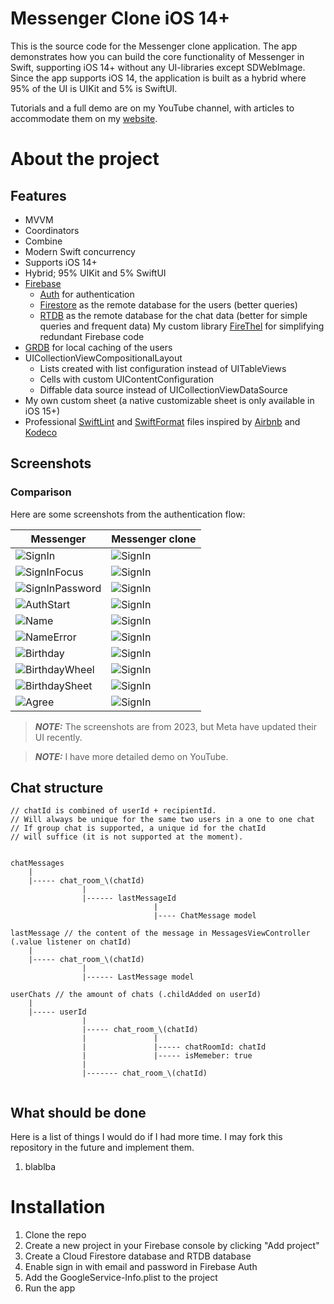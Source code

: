 # Messenger Clone iOS 14+

This is the source code for the Messenger clone application. The app demonstrates how you can build the core functionality of Messenger in Swift, supporting iOS 14+ without any UI-libraries except SDWebImage. Since the app supports iOS 14, the application is built as a hybrid where 95% of the UI is UIKit and 5% is SwiftUI.

Tutorials and a full demo are on my YouTube channel, with articles to accommodate them on my [website](https://thel.foo/series/messenger-clone/).

# About the project

## Features
- MVVM
- Coordinators
- Combine
- Modern Swift concurrency
- Supports iOS 14+
- Hybrid; 95% UIKit and 5% SwiftUI
- [Firebase](https://firebase.google.com/)
    - [Auth](https://firebase.google.com/docs/auth) for authentication
    - [Firestore](https://firebase.google.com/docs/firestore) as the remote database for the users (better queries)
    - [RTDB](https://firebase.google.com/docs/database) as the remote database for the chat data (better for simple queries and frequent data)
My custom library [FireThel](https://github.com/vebbis321/FireThel) for simplifying redundant Firebase code
- [GRDB](https://github.com/groue/GRDB.swift/tree/master) for local caching of the users
- UICollectionViewCompositionalLayout
    - Lists created with list configuration instead of UITableViews
    - Cells with custom UIContentConfiguration
    - Diffable data source instead of UICollectionViewDataSource
- My own custom sheet (a native customizable sheet is only available in iOS 15+)
- Professional [SwiftLint](https://github.com/realm/SwiftLint) and [SwiftFormat](https://github.com/nicklockwood/SwiftFormat) files inspired by [Airbnb](https://github.com/airbnb/swift) and [Kodeco](https://github.com/kodecocodes/swift-style-guide/tree/main)



## Screenshots

### Comparison

Here are some screenshots from the authentication flow:

| Messenger                                                 | Messenger clone                                         |
|-----------------------------------------------------------|---------------------------------------------------------|
| ![SignIn](Screenshots/Messenger/SignIn.png)               | ![SignIn](Screenshots/MessengerClone/SignIn.png)        |
| ![SignInFocus](Screenshots/Messenger/SignInFocus.png)     | ![SignIn](Screenshots/MessengerClone/SignInFocus.png)   |
| ![SignInPassword](Screenshots/Messenger/SignPassword.png) | ![SignIn](Screenshots/MessengerClone/SignPassword.png)  |
| ![AuthStart](Screenshots/Messenger/AuthStart.png)         | ![SignIn](Screenshots/MessengerClone/AuthStart.png)     |
| ![Name](Screenshots/Messenger/Name.png)                   | ![SignIn](Screenshots/MessengerClone/Name.png)          |
| ![NameError](Screenshots/Messenger/NameError.png)         | ![SignIn](Screenshots/MessengerClone/NameError.png)     |
| ![Birthday](Screenshots/Messenger/Birthday.png)           | ![SignIn](Screenshots/MessengerClone/Birthday.png)      |
| ![BirthdayWheel](Screenshots/Messenger/BirthdayWheel.png) | ![SignIn](Screenshots/MessengerClone/BirthdayWheel.png) |
| ![BirthdaySheet](Screenshots/Messenger/BirthdaySheet.png) | ![SignIn](Screenshots/MessengerClone/BirthdaySheet.png) |
| ![Agree](Screenshots/Messenger/Agree.png)                 | ![SignIn](Screenshots/MessengerClone/Agree.png)         |

> **_NOTE:_**  The screenshots are from 2023, but Meta have updated their
> UI recently.

> **_NOTE:_** I have more detailed demo on YouTube.



## Chat structure

```
// chatId is combined of userId + recipientId. 
// Will always be unique for the same two users in a one to one chat
// If group chat is supported, a unique id for the chatId 
// will suffice (it is not supported at the moment).


chatMessages
    |
    |----- chat_room_\(chatId)
                |
                |------ lastMessageId
                                |
                                |---- ChatMessage model

lastMessage // the content of the message in MessagesViewController (.value listener on chatId)
    |
    |----- chat_room_\(chatId)
                |
                |------ LastMessage model

userChats // the amount of chats (.childAdded on userId)
    |
    |----- userId
                |       
                |----- chat_room_\(chatId)
                |               |
                |               |----- chatRoomId: chatId
                |               |----- isMemeber: true
                |
                |------- chat_room_\(chatId) 
                
```

## What should be done

Here is a list of things I would do if I had more time. I may fork this repository in the future and implement them.

1. blablba 

# Installation

1. Clone the repo
2. Create a new project in your Firebase console by clicking "Add project"
3. Create a Cloud Firestore database and RTDB database
4. Enable sign in with email and password in Firebase Auth
5. Add the GoogleService-Info.plist to the project
6. Run the app


